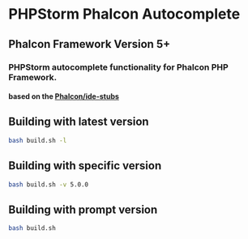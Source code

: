# PHPStorm Phalcon Autocomplete
## Phalcon Framework Version 5+
### PHPStorm autocomplete functionality for Phalcon PHP Framework. 
#### based on the [Phalcon/ide-stubs](https://github.com/phalcon/ide-stubs)

## Building with latest version
```bash
bash build.sh -l
```
## Building with specific version
```bash
bash build.sh -v 5.0.0
```
## Building with prompt version
```bash
bash build.sh
```

